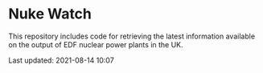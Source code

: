 # Nuke Watch

This repository includes code for retrieving the latest information available on the output of EDF nuclear power plants in the UK.

Last updated: 2021-08-14 10:07